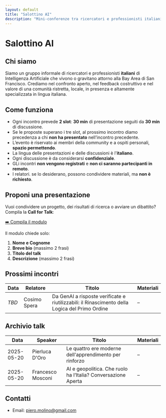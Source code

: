 ```yaml
---
layout: default
title: "Salottino AI"
description: "Mini-conferenze tra ricercatori e professionisti italiani di Intelligenza Artificiale nella Bay Area."
---
```


<style>
@import url('https://fonts.googleapis.com/css2?family=Manrope&display=swap');

.markdown-body {
  font-family: 'Manrope'-bold, sans-serif;
  font-variant-ligatures: common-ligatures;
}
</style>

# Salottino AI

## Chi siamo
Siamo un gruppo informale di ricercatori e professionisti **italiani** di Intelligenza Artificiale che vivono o gravitano attorno alla Bay Area di San Francisco. Crediamo nel confronto aperto, nel feedback costruttivo e nel valore di una comunità ristretta, locale, in presenza e altamente specializzata in lingua italiana.

## Come funziona
* Ogni incontro prevede **2 slot**: **30 min** di presentazione seguiti da **30 min** di discussione.
* Se le proposte superano i tre slot, al prossimo incontro diamo precedenza a chi **non ha presentato** nell’incontro precedente.
* L’evento è riservato ai membri della community e a ospiti personali, **spazio permettendo**.
* La lingua delle presentazioni e delle discussioni è l'**italiano**.
* Ogni discussione è da considerarsi **confidenziale**.
* GLi incontri **non vengono registrati** e **non ci saranno partecipanti in remoto**.
* I relatori. se lo desiderano, possono condividere materiali, ma **non è richiesto**. 

## Proponi una presentazione
Vuoi condividere un progetto, dei risultati di ricerca o avviare un dibattito? Compila la **Call for Talk**:

[➡️ Compila il modulo](https://forms.gle/HJwAsbXVyccFhAts8)

Il modulo chiede solo:

1. **Nome e Cognome**  
2. **Breve bio** (massimo 2 frasi)  
3. **Titolo del talk**  
4. **Descrizione** (massimo 2 frasi)  

## Prossimi incontri

| Data | Relatore | Titolo | Materiali |
|------|---------|--------|-----------|
| _TBD_ | Cosimo Spera | Da GenAI a risposte verificate e riutilizzabili: il Rinascimento della Logica del Primo Ordine | – |

## Archivio talk

| Data       | Speaker | Titolo | Materiali |
|------------|---------|--------|-----------|
| 2025-05-20 | Pierluca D'Oro | Le quattro ere moderne dell'apprendimento per rinforzo | –         |
| 2025-05-20 | Francesco Mosconi | AI e geopolitica. Che ruolo ha l’Italia? Conversazione Aperta | –         |

## Contatti
* Email: piero.molino@gmail.com
